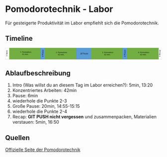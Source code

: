 # Pomodorotechnik - Labor

Für gesteigerte Produktivität im Labor empfiehlt sich die Pomodorotechnik.

## Timeline

![timeline_png](/img/4h.svg)

## Ablaufbeschreibung

1. Intro (Was willst du an diesem Tag im Labor erreichen?): 5min, 13:20
2. Konzentriertes Arbeiten: 42min
3. Pause: 6min
4. wiederhole die Punkte 2-3
5. Große Pause: 20min, 14:55-15:15
6. wiederhole die Punkte 2-4
7. Recap: **GIT PUSH nicht vergessen** und zusammenpacken, Materialien verstauen: 5min, 16:50

## Quellen

[Offizielle Seite der Pomodorotechnik](https://francescocirillo.com/pages/pomodoro-technique)
